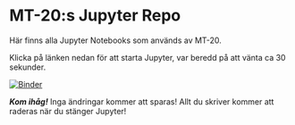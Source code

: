 # MT-20:s Jupyter Repo

Här finns alla Jupyter Notebooks som används av MT-20.

Klicka på länken nedan för  att starta Jupyter, var beredd på att vänta ca 30 sekunder.

[![Binder](https://mybinder.org/badge_logo.svg)](https://mybinder.org/v2/gh/ErLi-MT20/MT-20_Jupyter/HEAD)

***Kom ihåg!***
Inga ändringar kommer att sparas! Allt du skriver kommer att raderas när du stänger Jupyter!
